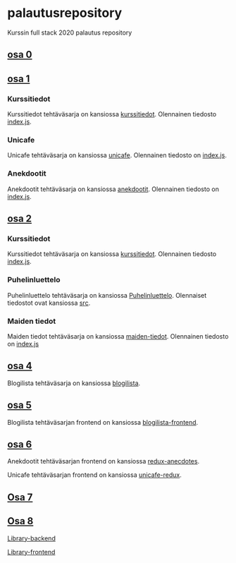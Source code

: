 # palautusrepository

Kurssin full stack 2020 palautus repository

## [osa 0](https://github.com/elehtine/palautusrepository/tree/master/osa0)

## [osa 1](https://github.com/elehtine/palautusrepository/blob/master/osa1/README.md)

### Kurssitiedot

Kurssitiedot tehtäväsarja on kansiossa [kurssitiedot](https://github.com/elehtine/palautusrepository/tree/master/osa1/kurssitiedot). Olennainen tiedosto [index.js](https://github.com/elehtine/palautusrepository/blob/master/osa1/kurssitiedot/src/index.js).

### Unicafe

Unicafe tehtäväsarja on kansiossa [unicafe](https://github.com/elehtine/palautusrepository/tree/master/osa1/unicafe). Olennainen tiedosto on [index.js](https://github.com/elehtine/palautusrepository/blob/master/osa1/unicafe/src/index.js).

### Anekdootit

Anekdootit tehtäväsarja on kansiossa [anekdootit](https://github.com/elehtine/palautusrepository/tree/master/osa1/anekdootit). Olennainen tiedosto on [index.js](https://github.com/elehtine/palautusrepository/blob/master/osa1/anekdootit/src/index.js).

## [osa 2](https://github.com/elehtine/palautusrepository/tree/master/osa2)

### Kurssitiedot

Kurssitiedot tehtäväsarja on kansiossa [kurssitiedot](https://github.com/elehtine/palautusrepository/tree/master/osa1/kurssitiedot). Olennainen tiedosto [index.js](https://github.com/elehtine/palautusrepository/blob/master/osa1/kurssitiedot/src/index.js).

### Puhelinluettelo

Puhelinluettelo tehtäväsarja on kansiossa [Puhelinluettelo](https://github.com/elehtine/palautusrepository/tree/master/osa2/puhelinluettelo). Olennaiset tiedostot ovat kansiossa [src](https://github.com/elehtine/palautusrepository/blob/master/osa2/puhelinluettelo/src).

### Maiden tiedot

Maiden tiedot tehtäväsarja on kansiossa [maiden-tiedot](https://github.com/elehtine/palautusrepository/tree/master/osa2/maiden-tiedot). Olennainen tiedosto on [index.js](https://github.com/elehtine/palautusrepository/blob/master/osa2/maiden-tiedot/src/index.js)

## [osa 4](https://github.com/elehtine/palautusrepository/tree/master/osa4)

Blogilista tehtäväsarja on kansiossa [blogilista](https://github.com/elehtine/palautusrepository/tree/master/osa4/blogilista).

## [osa 5](https://github.com/elehtine/palautusrepository/tree/master/osa5)

Blogilista tehtäväsarjan frontend on kansiossa [blogilista-frontend](https://github.com/elehtine/palautusrepository/tree/master/osa5/bloglist-frontend).

## [osa 6](https://github.com/elehtine/palautusrepository/tree/master/osa6)

Anekdootit tehtäväsarjan frontend on kansiossa [redux-anecdotes](https://github.com/elehtine/palautusrepository/tree/master/osa6/redux-anecdotes).

Unicafe tehtäväsarjan frontend on kansiossa [unicafe-redux](https://github.com/elehtine/palautusrepository/tree/master/osa6/unicafe-redux).

## [Osa 7](https://github.com/elehtine/palautusrepository/tree/master/osa7)

## [Osa 8](https://github.com/elehtine/palautusrepository/tree/master/osa8-uusi)

[Library-backend](https://github.com/elehtine/palautusrepository/tree/master/osa8-uusi/library-backend)

[Library-frontend](https://github.com/elehtine/palautusrepository/tree/master/osa8-uusi/library-frontend)
